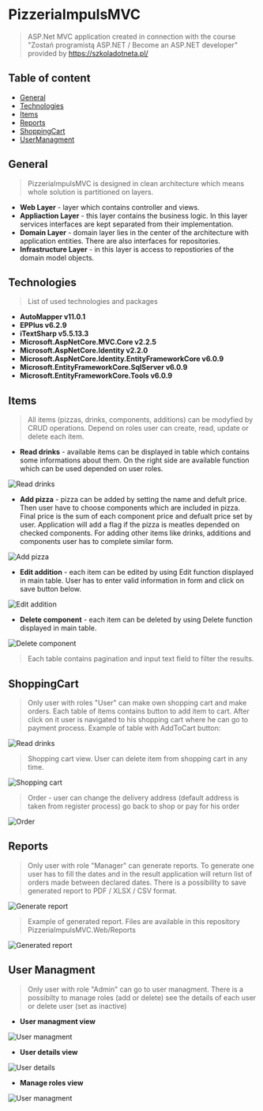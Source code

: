 # PizzeriaImpulsMVC
> ASP.Net MVC application created in connection with the course "Zostań programistą ASP.NET  / Become an ASP.NET developer" provided by https://szkoladotneta.pl/

## Table of content
* [General](#general)
* [Technologies](#technologies)
* [Items](#items)
* [Reports](#reports)
* [ShoppingCart](#shopping_cart)
* [UserManagment](#user_managment)

## General
> PizzeriaImpulsMVC is designed in clean architecture which means whole solution is partitioned on layers.

- **Web Layer** -  layer which  contains controller and views.
- **Appliaction Layer** - this layer contains the business logic. In this layer services interfaces are kept separated from their implementation.
- **Domain Layer** - domain layer lies in the center of the architecture with application entities. There are also interfaces for repositories.
- **Infrastructure Layer** - in this layer is access to repostiories of the domain model objects. 

## Technologies

> List of used technologies and packages

- **AutoMapper v11.0.1**
- **EPPlus v6.2.9**
- **iTextSharp v5.5.13.3**
- **Microsoft.AspNetCore.MVC.Core v2.2.5**
- **Microsoft.AspNetCore.Identity v2.2.0**
- **Microsoft.AspNetCore.Identity.EntityFrameworkCore v6.0.9**
- **Microsoft.EntityFrameworkCore.SqlServer v6.0.9**
- **Microsoft.EntityFrameworkCore.Tools v6.0.9**

## Items

> All items (pizzas, drinks, components, additions) can be modyfied by CRUD operations. Depend on roles user can create, read, update or delete each item. 

- **Read drinks** - available items can be displayed in table which contains some informations about them. On the right side are available function which can be used depended on user roles.

![Read drinks](IMG/read_drink.PNG)

- **Add pizza** - pizza can be added by setting the name and defult price. Then user have to choose components which are included in pizza. Final price is the sum of each component price and defualt price set by user. Application will add a flag if the pizza is meatles depended on checked components. For adding other items like drinks, additions and components user has to complete similar form.

![Add pizza](IMG/add_pizza.PNG)

- **Edit addition** - each item can be edited by using Edit function displayed in main table. User has to enter valid information in form and click on save button below.

![Edit addition](IMG/edit_addition.PNG)

- **Delete component** - each item can be deleted by using Delete function displayed in main table.

![Delete component](IMG/delete_component.PNG)

> Each table contains pagination and input text field to filter the results.

## ShoppingCart

> Only user with roles "User" can make own shopping cart and make orders. Each table of items contains button to add item to cart. After click on it user is navigated to his shopping cart where he can go to payment process.
>Example of table with AddToCart button:

![Read drinks](IMG/read_drink.PNG)

> Shopping cart view. User can delete item from shopping cart in any time.

![Shopping cart](IMG/shopping_cart.PNG)
 
> Order - user can change the delivery address (default address is taken from register process) go back to shop or pay for his order

![Order](IMG/order.PNG)

## Reports

> Only user with role "Manager" can generate reports. To generate one user has to fill the dates and in the result application will return list of orders made between declared dates. There is a possibility to save generated report to PDF / XLSX / CSV format.

![Generate report](IMG/generate_report.PNG)

> Example of generated report. Files are available in this repository PizzeriaImpulsMVC.Web/Reports

![Generated report](IMG/generated_report.PNG)

## User Managment

> Only user with role "Admin" can go to user managment. There is a possibilty to manage roles (add or delete) see the details of each user or delete user (set as inactive) 

- **User managment view**

![User managment](IMG/user_managment.PNG)

- **User details view**

![User details](IMG/user_details.PNG)

- **Manage roles view**

![User managment](IMG/manage_roles.PNG)